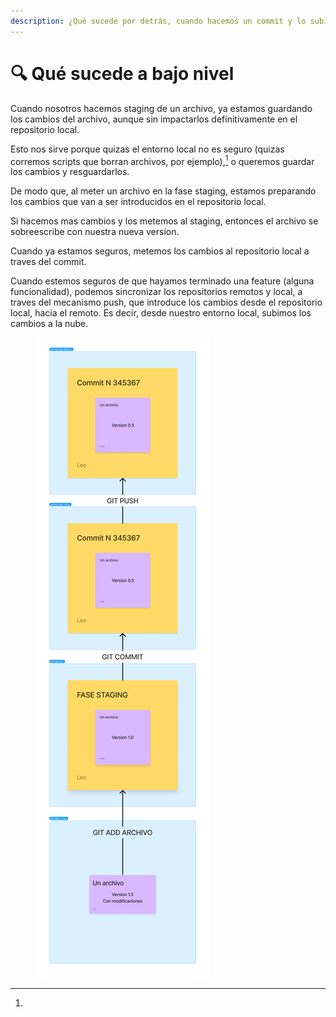 ```yaml
---
description: ¿Qué sucede por detrás, cuando hacemos un commit y lo subimos al repositorio?
---
```


# 🔍 Qué sucede a bajo nivel

Cuando nosotros hacemos staging de un archivo, ya estamos guardando los cambios del archivo, aunque sin impactarlos definitivamente en el repositorio local.

Esto nos sirve porque quizas el entorno local no es seguro (quizas corremos scripts que borran archivos, por ejemplo),[^1] o queremos guardar los cambios y resguardarlos.

De modo que, al meter un archivo en la fase staging, estamos preparando los cambios que van a ser introducidos en el repositorio local.

Si hacemos mas cambios y los metemos al staging, entonces el archivo se sobreescribe con nuestra nueva version.

Cuando ya estamos seguros, metemos los cambios al repositorio local a traves del commit.

Cuando estemos seguros de que hayamos terminado una feature (alguna funcionalidad), podemos sincronizar los repositorios remotos y local, a traves del mecanismo push, que introduce los cambios desde el repositorio local, hacia el remoto. Es decir, desde nuestro entorno local, subimos los cambios a la nube.

<figure><img src="../assets/Untitled.png" alt=""><figcaption></figcaption></figure>

[^1]: 
